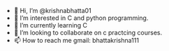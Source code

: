 - 👋 Hi, I’m @krishnabhatta01
- 👀 I’m interested in C and python programming.
- 🌱 I’m currently learning C
- 💞️ I’m looking to collaborate on c practcing courses.
- 📫 How to reach me gmail: bhattakrishna111

<!---
krishnabhatta01/krishnabhatta01 is a ✨ special ✨ repository because its `README.md` (this file) appears on your GitHub profile.
You can click the Preview link to take a look at your changes.
--->
